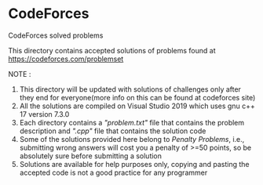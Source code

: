 # CodeForces
CodeForces solved problems

This directory contains accepted solutions of problems found at https://codeforces.com/problemset

NOTE : 
1) This directory will be updated with solutions of challenges only after they end for everyone(more info 
on this can be found at codeforces site)
2) All the solutions are compiled on Visual Studio 2019 which uses gnu c++ 17 version 7.3.0
3) Each directory contains a *"problem.txt"* file that contains the problem description and *".cpp"* file that contains the solution code
4) Some of the solutions provided here belong to *Penalty Problems*, i.e., submitting wrong answers will cost you a penalty of >=50 points, so be absolutely sure before submitting a solution
5) Solutions are available for help purposes only, copying and pasting the accepted code is not a good practice for any programmer
